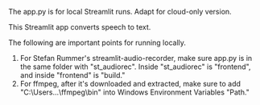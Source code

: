 The app.py is for local Streamlit runs. Adapt for cloud-only version.

This Streamlit app converts speech to text.

The following are important points for running locally.
1. For Stefan Rummer's streamlit-audio-recorder, make sure app.py is in the same folder with "st_audiorec". Inside "st_audiorec" is "frontend", and inside "frontend" is "build."
2. For ffmpeg, after it's downloaded and extracted, make sure to add "C:\Users\...\ffmpeg\bin" into Windows Environment Variables "Path." 
